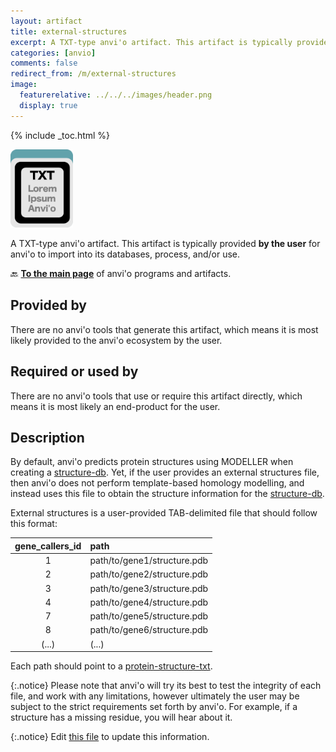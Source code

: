 ```yaml
---
layout: artifact
title: external-structures
excerpt: A TXT-type anvi'o artifact. This artifact is typically provided by the user for anvi'o to import into its databases, process, and/or use.
categories: [anvio]
comments: false
redirect_from: /m/external-structures
image:
  featurerelative: ../../../images/header.png
  display: true
---
```



{% include _toc.html %}


<img src="../../images/icons/TXT.png" alt="TXT" style="width:100px; border:none" />

A TXT-type anvi'o artifact. This artifact is typically provided **by the user** for anvi'o to import into its databases, process, and/or use.

🔙 **[To the main page](../../)** of anvi'o programs and artifacts.

## Provided by


There are no anvi'o tools that generate this artifact, which means it is most likely provided to the anvi'o ecosystem by the user.


## Required or used by


There are no anvi'o tools that use or require this artifact directly, which means it is most likely an end-product for the user.


## Description

By default, anvi'o predicts protein structures using MODELLER when creating a <span class="artifact-n">[structure-db](/help/main/artifacts/structure-db)</span>. Yet, if the user provides an external structures file, then anvi'o does not perform template-based homology modelling, and instead uses this file to obtain the structure information for the <span class="artifact-n">[structure-db](/help/main/artifacts/structure-db)</span>.

External structures is a user-provided TAB-delimited file that should follow this format:

|gene_callers_id|path|
|:---:|:---|
|1|path/to/gene1/structure.pdb|
|2|path/to/gene2/structure.pdb|
|3|path/to/gene3/structure.pdb|
|4|path/to/gene4/structure.pdb|
|7|path/to/gene5/structure.pdb|
|8|path/to/gene6/structure.pdb|
|(...)|(...)|

Each path should point to a <span class="artifact-n">[protein-structure-txt](/help/main/artifacts/protein-structure-txt)</span>.

{:.notice}
Please note that anvi'o will try its best to test the integrity of each file, and work with any limitations, however ultimately the user may be subject to the strict requirements set forth by anvi'o. For example, if a structure has a missing residue, you will hear about it.



{:.notice}
Edit [this file](https://github.com/merenlab/anvio/tree/master/anvio/docs/artifacts/external-structures.md) to update this information.

